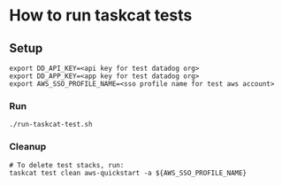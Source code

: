 # How to run taskcat tests

## Setup
```
export DD_API_KEY=<api key for test datadog org>
export DD_APP_KEY=<app key for test datadog org>
export AWS_SSO_PROFILE_NAME=<sso profile name for test aws account>
```

### Run
```
./run-taskcat-test.sh
```

### Cleanup
```
# To delete test stacks, run:
taskcat test clean aws-quickstart -a ${AWS_SSO_PROFILE_NAME}
```
